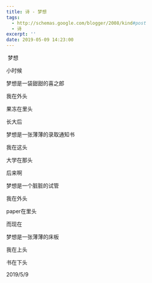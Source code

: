 ```yaml
---
title: 诗 - 梦想
tags:
  - http://schemas.google.com/blogger/2008/kind#post
  - 诗
excerpt: ''
date: 2019-05-09 14:23:00
---
```


<!-- more -->
 梦想

  

小时候

梦想是一袋甜甜的喜之郎

我在外头

果冻在里头

  

长大后

梦想是一张薄薄的录取通知书

我在这头

大学在那头

  

后来啊

梦想是一个脏脏的试管

我在外头

paper在里头

  

而现在

梦想是一张薄薄的床板

我在上头

书在下头

  

2019/5/9